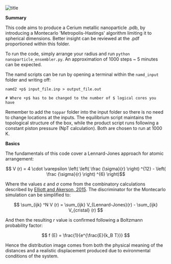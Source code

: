 ![title](https://github.com/danielsarcanean/nanometric_systems_simulations/blob/628ca907267843b6a270ae1e339f29867114c158/20230618_Final_project/Visual_outputs/title.png)

**Summary**

This code aims to produce a Cerium metallic nanoparticle .pdb, by introducing a Montecarlo 'Metropolis-Hastings' algorithm limiting it to spherical dimensions. Better insight can be reviewed at the .pdf proportioned within this folder. 

To run the code, simply arrange your radius and run `python nanoparticle_ensembler.py`. An approximation of 1000 steps ~ 5 minutes can be expected.

The namd scripts can be run by opening a terminal within the `namd_input` folder and writing off:

    namd2 +p$ input_file.inp > output_file.out
    
    # Where +p$ has to be changed to the number of $ logical cores you have

Remember to add the `toppar` folder into the input folder so there is no need to change locations at the inputs. The equilibrium script maintains the topological structure of the box, while the product script runs following a constant piston pressure (NpT calculation). Both are chosen to run at 1000 K. 

**Basics**

The fundamentals of this code cover a Lennard-Jones approach for atomic arrangement:

$$ V (r) = 4 \cdot \varepsilon \left( \left( \frac {\sigma}{r} \right) ^{12} - \left(  \frac {\sigma}{r} \right) ^{6} \right)$$

Where the values $\varepsilon$ and $\sigma$ come from the combinatory calculations described by [Elliott and Akerson, 2015](https://openkim.org/id/MO_959249795837_003). The discriminator for the Montecarlo simulation can be simplified to:

$$ \sum_{ijk} ^N V (r) = \sum_{ijk} V_{Lennard-Jones}(r) - \sum_{ijk} V_{cristal} (r) $$

And then the resulting $r$ value is confirmed following a Boltzmann probability factor:

$$ f (E) = \frac{1}{e^{\frac{E}{k_B T}}} $$ 

Hence the distribution image comes from both the physical meaning of the distances and a realistic displacement produced due to evironmental conditions of the system.
